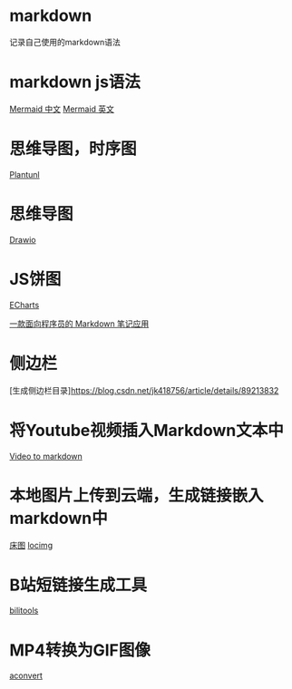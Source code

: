 # markdown
记录自己使用的markdown语法

# markdown js语法
[Mermaid 中文](https://github.com/mermaid-js/mermaid/blob/develop/README.zh-CN.md)
[Mermaid 英文](https://mermaid-js.github.io/mermaid/#/)

# 思维导图，时序图
[Plantunl](https://plantuml.com/zh/)

# 思维导图
[Drawio](https://app.diagrams.net/)

# JS饼图
[ECharts](https://echarts.apache.org/handbook/zh/get-started/)

[一款面向程序员的 Markdown 笔记应用](https://github.com/purocean/yn/blob/develop/README_ZH-CN.md)

# 侧边栏

[生成侧边栏目录]https://blog.csdn.net/jk418756/article/details/89213832


# 将Youtube视频插入Markdown文本中

[Video to markdown](https://video-to-markdown.marcomontalbano.com/)


# 本地图片上传到云端，生成链接嵌入markdown中

[床图](https://iui.su/pic.html)
[locimg](https://locimg.com/)

# B站短链接生成工具
[bilitools](https://www.bilitools.top/t/4/)

# MP4转换为GIF图像
[aconvert](https://www.aconvert.com/cn/video/mp4-to-gif/)
